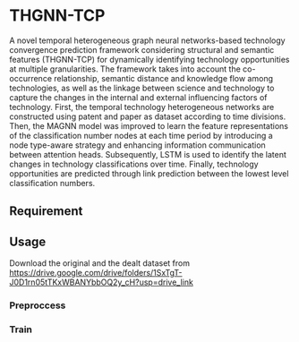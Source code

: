 # THGNN-TCP
A novel temporal heterogeneous graph neural networks-based technology convergence prediction framework considering structural and semantic features (THGNN-TCP) for dynamically identifying technology opportunities at multiple granularities.
The framework takes into account the co-occurrence relationship, semantic distance and knowledge flow among technologies, as well as the linkage between science and technology to capture the changes in the internal and external influencing factors of technology. First, the temporal technology heterogeneous networks are constructed using patent and paper as dataset according to time divisions. Then, the MAGNN model was improved to learn the feature representations of the classification number nodes at each time period by introducing a node type-aware strategy and enhancing information communication between attention heads. Subsequently, LSTM is used to identify the latent changes in technology classifications over time. Finally, technology opportunities are predicted through link prediction between the lowest level classification numbers.
## Requirement

## Usage
Download the original and the dealt dataset from https://drive.google.com/drive/folders/1SxTgT-J0D1rn05tTKxWBANYbbOQ2y_cH?usp=drive_link

### Preproccess

### Train
